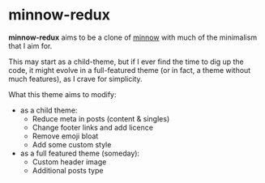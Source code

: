 # minnow-redux

**minnow-redux** aims to be a clone of [minnow](https://wordpress.org/themes/minnow/)
with much of the minimalism that I aim for.

This may start as a child-theme, but if I ever find the time to dig up the code,
it might evolve in a full-featured theme (or in fact, a theme without much
features), as I crave for simplicity.

What this theme aims to modify:

+ as a child theme:
  + Reduce meta in posts (content & singles)
  + Change footer links and add licence
  + Remove emoji bloat
  + Add some custom style
+ as a full featured theme (someday):
  + Custom header image
  + Additional posts type

